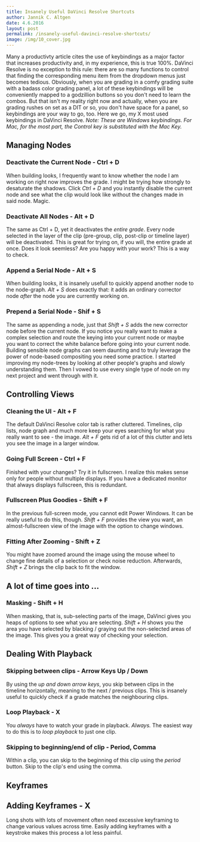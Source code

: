 ```yaml
---
title: Insanely Useful DaVinci Resolve Shortcuts
author: Jannik C. Altgen
date: 4.6.2016
layout: post
permalink: /insanely-useful-davinci-resolve-shortcuts/
image: /img/10_cover.jpg
---
```


Many a productivty article cites the use of keybindings as a major factor that increases productivity and, in my experience, this is true 100%. DaVinci Resolve is no exception to this rule: there are so many functions to control that finding the corresponding menu item from the dropdown menus just becomes tedious. Obviously, when you are grading in a comfy grading suite with a badass color grading panel, a lot of these keybindings will be conveniently mapped to a godzillion buttons so you don't need to learn the combos. But that isn't my reality right now and actually, when you are grading rushes on set as a DIT or so, you don't have space for a panel, so keybindings are your way to go, too. Here we go, my X most used keybindings in DaVinci Resolve. *Note: These are Windows keybindings. For Mac, for the most part, the Control key is substituted with the Mac Key.*

## Managing Nodes

### Deactivate the Current Node - Ctrl + D

When building looks, I frequently want to know whether the node I am working on right now improves the grade. I might be trying how strongly to desaturate the shadows. Click *Ctrl + D* and you instantly disable the current node and see what the clip would look like without the changes made in said node. Magic.

### Deactivate All Nodes - Alt + D

The same as Ctrl + D, yet it deactivates the *entire grade*. Every node selected in the layer of the clip (pre-group, clip, post-clip or timeline layer) will be deactivated. This is great for trying on, if you will, the entire grade at once. Does it look seemless? Are you happy with your work? This is a way to check.

### Append a Serial Node - Alt + S

When building looks, it is insanely usefull to quickly append another node to the node-graph. *Alt + S* does exactly that: it adds an ordinary corrector node *after* the node you are currently working on.

### Prepend a Serial Node - Shif + S

The same as appending a node, just that *Shift + S* adds the new corrector node before the current node. If you notice you really want to make a complex selection and route the keying into your current node or maybe you want to correct the white balance before going into your current node. Building sensible node graphs can seem daunting and to truly leverage the power of node-based compositing you need some practice. I started improving my node-trees by looking at other people's graphs and slowly understanding them. Then I vowed to use every single type of node on my next project and went through with it.

## Controlling Views

### Cleaning the UI - Alt + F

The default DaVinci Resolve color tab is rather cluttered. Timelines, clip lists, node graph and much more keep your eyes searching for what you really want to see - the image. *Alt + F* gets rid of a lot of this clutter and lets you see the image in a larger window.

### Going Full Screen - Ctrl + F

Finished with your changes? Try it in fullscreen. I realize this makes sense only for people without multiple displays. If you have a dedicated monitor that always displays fullscreen, this is redundant.

### Fullscreen Plus Goodies - Shift + F

In the previous full-screen mode, you cannot edit Power Windows. It can be really useful to do this, though. *Shift + F* provides the view you want, an almost-fullscreen view of the image with the option to change windows.

### Fitting After Zooming - Shift + Z

You might have zoomed around the image using the mouse wheel to change fine details of a selection or check noise reduction. Afterwards, *Shift + Z* brings the clip back to fit the window.

## A lot of time goes into ...

### Masking - Shift + H

When masking, that is, sub-selecting parts of the image, DaVinci gives you heaps of options to see what you are selecting. *Shift + H* shows you the area you have selected by blacking / graying out the non-selected areas of the image. This gives you a great way of checking your selection.

## Dealing With Playback

### Skipping between clips - Arrow Keys Up / Down

By using the *up and down arrow keys*, you skip between clips in the timeline horizontally, meaning to the next / previous clips. This is insanely useful to quickly check if a grade matches the neighbouring clips.

### Loop Playback - X

You *always* have to watch your grade in playback. *Always.* The easiest way to do this is to *loop playback* to just one clip.

### Skipping to beginning/end of clip - Period, Comma

Within a clip, you can skip to the beginning of this clip using the *period* button. Skip to the clip's end using the comma.

## Keyframes

## Adding Keyframes - X

Long shots with lots of movement often need excessive keyframing to change various values across time. Easily adding keyframes with a keystroke makes this process a lot less painful.
